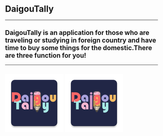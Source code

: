 # DaigouTally
---------------------------------------
## DaigouTally is an application for those who are traveling or studying in foreign country and have time to buy some things for the domestic.There are three function for you!  
----------------------------------------
[![](/app/src/main/res/mipmap-xxxhdpi/ic_launcher.png "Click here to see demo!")][demo]
[![](/app/src/main/res/mipmap-xxxhdpi/ic_launcher.png "我的知乎，欢迎关注")][zhihu]
---------------------------------------

[demo]:https://github.com/SWerllen/DaigouTally/blob/master/DaigouTally_Video_Demo.mp4 "demo"
[zhihu]:https://www.zhihu.com/people/jellywong "我的知乎，欢迎关注"
